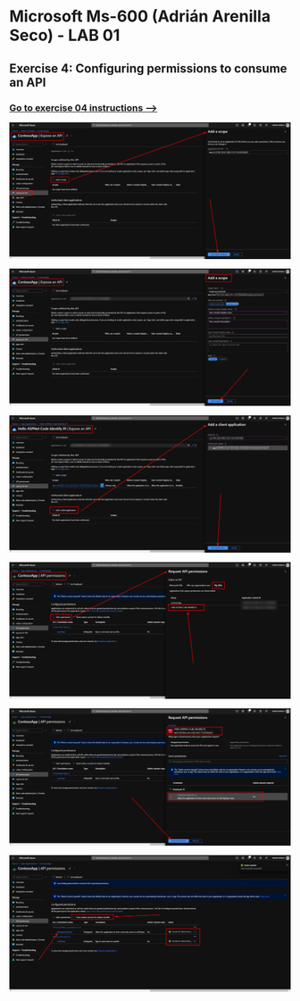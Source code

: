 # Microsoft Ms-600 (Adrián Arenilla Seco) - LAB 01


## Exercise 4: Configuring permissions to consume an API
### [Go to exercise 04 instructions -->](05-Exercise-4-Configuring-permissions-to-consume-an-API.md)



![](Evidences/Image05a.png)

![](Evidences/Image05b.png)

![](Evidences/Image05c.png)

![](Evidences/Image05d.png)

![](Evidences/Image05e.png)

![](Evidences/Image05f.png)
